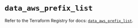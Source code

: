 # `data_aws_prefix_list`

Refer to the Terraform Registry for docs: [`data_aws_prefix_list`](https://registry.terraform.io/providers/hashicorp/aws/6.4.0/docs/data-sources/prefix_list).
